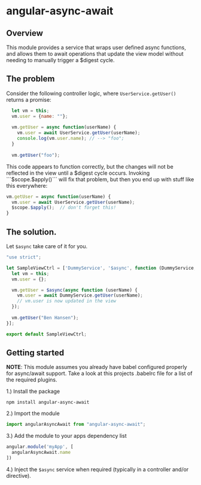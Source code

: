 # angular-async-await

## Overview
This module provides a service that wraps user defined async functions, and
allows them to await operations that update the view model without needing to
manually trigger a $digest cycle. 


## The problem
Consider the following controller logic, where
```UserService.getUser()``` returns a promise:
```javascript
  let vm = this;
  vm.user = {name: ""};
  
  vm.getUser = async function(userName) {
    vm.user = await UserService.getUser(userName);
    console.log(vm.user.name); // --> "foo";
  }
  
  vm.getUser("foo");
```
This code appears to function correctly, but the changes will not be
reflected in the view until a $digest cycle occurs.  Invoking ```$scope.$apply()```
will fix that problem, but then you end up with stuff like this everywhere:

```javascript
vm.getUser = async function(userName) {
  vm.user = await UserService.getUser(userName);
  $scope.$apply();  // don't forget this!
}
```

## The solution.

Let ```$async``` take care of it for you.


```javascript
"use strict";

let SampleViewCtrl = ['DummyService', '$async', function (DummyService, $async) {
  let vm = this;
  vm.user = {};

  vm.getUser = $async(async function (userName) {
    vm.user = await DummyService.getUser(userName);
    // vm.user is now updated in the view
  });
  
  vm.getUser("Ben Hansen");
}];

export default SampleViewCtrl;
```

## Getting started
**NOTE**: This module assumes you already have babel configured
properly for async/await support.  Take a look at this projects
.babelrc file for a list of the required plugins.


1.)  Install the package
```
npm install angular-async-await
```

2.) Import the module
```javascript
import angularAsyncAwait from "angular-async-await";
```

3.) Add the module to your apps dependency list
```javascript
angular.module('myApp', [
  angularAsyncAwait.name
])
```

4.) Inject the ```$async``` service when required (typically in a controller and/or directive).
